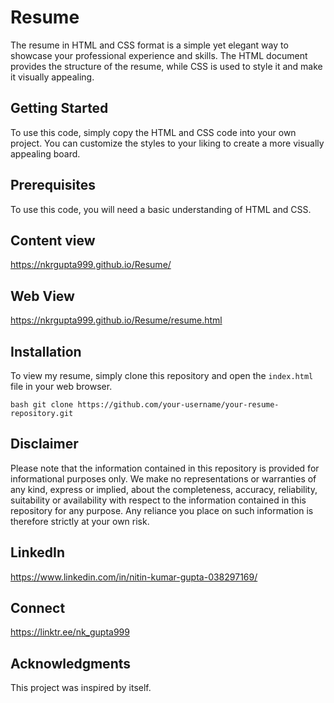 # Resume
The resume in HTML and CSS format is a simple yet elegant way to showcase your professional experience and skills. The HTML document provides the structure of the resume, while CSS is used to style it and make it visually appealing.

## Getting Started
To use this code, simply copy the HTML and CSS code into your own project. You can customize the styles to your liking to create a more visually appealing board.

## Prerequisites
To use this code, you will need a basic understanding of HTML and CSS.

## Content view
https://nkrgupta999.github.io/Resume/

## Web View
https://nkrgupta999.github.io/Resume/resume.html

## Installation
To view my resume, simply clone this repository and open the `index.html` file in your web browser.

`bash
git clone https://github.com/your-username/your-resume-repository.git`

## Disclaimer
Please note that the information contained in this repository is provided for informational purposes only. We make no representations or warranties of any kind, express or implied, about the completeness, accuracy, reliability, suitability or availability with respect to the information contained in this repository for any purpose. Any reliance you place on such information is therefore strictly at your own risk.


## LinkedIn 
https://www.linkedin.com/in/nitin-kumar-gupta-038297169/

## Connect 
https://linktr.ee/nk_gupta999

## Acknowledgments
This project was inspired by itself.

